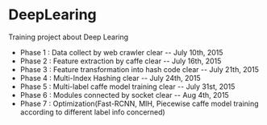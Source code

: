 # DeepLearing

Training project about Deep Learing

* Phase 1 : Data collect by web crawler clear -- July 10th, 2015
* Phase 2 : Feature extraction by caffe clear -- July 16th, 2015
* Phase 3 : Feature transformation into hash code clear -- July 21th, 2015
* Phase 4 : Multi-Index Hashing clear -- July 24th, 2015
* Phase 5 : Multi-label caffe model training clear -- July 31st, 2015
* Phase 6 : Modules connected by socket clear -- Aug 4th, 2015
* Phase 7 : Optimization(Fast-RCNN, MIH,  Piecewise caffe model training according to different label info concerned)
